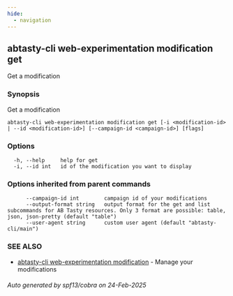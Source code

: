 ```yaml
---
hide:
  - navigation
---
```

## abtasty-cli web-experimentation modification get

Get a modification

### Synopsis

Get a modification

```
abtasty-cli web-experimentation modification get [-i <modification-id> | --id <modification-id>] [--campaign-id <campaign-id>] [flags]
```

### Options

```
  -h, --help     help for get
  -i, --id int   id of the modification you want to display
```

### Options inherited from parent commands

```
      --campaign-id int        campaign id of your modifications
      --output-format string   output format for the get and list subcommands for AB Tasty resources. Only 3 format are possible: table, json, json-pretty (default "table")
      --user-agent string      custom user agent (default "abtasty-cli/main")
```

### SEE ALSO

* [abtasty-cli web-experimentation modification](abtasty-cli_web-experimentation_modification.md)	 - Manage your modifications

###### Auto generated by spf13/cobra on 24-Feb-2025
